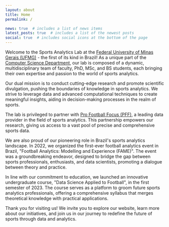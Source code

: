 ```yaml
---
layout: about
title: Home
permalink: /

news: true  # includes a list of news items
latest_posts: true  # includes a list of the newest posts
social: true  # includes social icons at the bottom of the page
---
```


Welcome to the Sports Analytics Lab at the <a href='https://ufmg.br/'>Federal University of Minas Gerais (UFMG)</a> - the first of its kind in Brazil! As a unique part of the <a href='https://dcc.ufmg.br/'>Computer Science Department</a>, our lab is composed of a dynamic, multidisciplinary team of faculty, PhD, MSc, and BS students, each bringing their own expertise and passion to the world of sports analytics.

Our dual mission is to conduct cutting-edge research and promote scientific divulgation, pushing the boundaries of knowledge in sports analytics. We strive to leverage data and advanced computational techniques to create meaningful insights, aiding in decision-making processes in the realm of sports. 

The lab is privileged to partner with <a href='https://www.pff.com/'>Pro Football Focus (PFF)</a>, a leading data provider in the field of sports analytics. This partnership empowers our research, giving us access to a vast pool of precise and comprehensive sports data. 

We are also proud of our pioneering role in Brazil's sports analytics landscape. In 2022, we organized the first-ever football analytics event in Brazil, "Football Analytics: Modelling and Experience (FAME)". The event was a groundbreaking endeavor, designed to bridge the gap between sports professionals, enthusiasts, and data scientists, promoting a dialogue between theory and practice.

In line with our commitment to education, we launched an innovative undergraduate course, "Data Science Applied to Football", in the first semester of 2023. The course serves as a platform to groom future sports analytics professionals, offering a comprehensive syllabus that merges theoretical knowledge with practical applications.

Thank you for visiting us! We invite you to explore our website, learn more about our initiatives, and join us in our journey to redefine the future of sports through data and analytics.